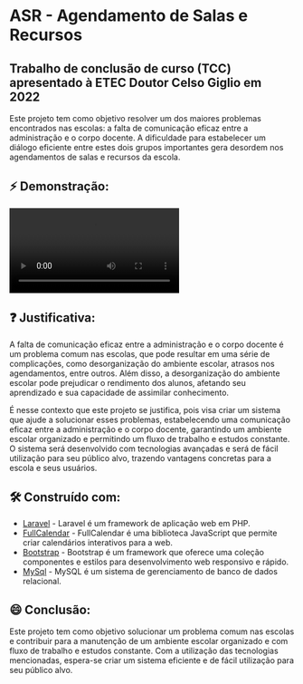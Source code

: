 #  ASR - Agendamento de Salas e Recursos
## Trabalho de conclusão de curso (TCC) apresentado à ETEC Doutor Celso Giglio em 2022

Este projeto tem como objetivo resolver um dos maiores problemas encontrados nas escolas: a falta de comunicação eficaz entre a administração e o corpo docente. A dificuldade para estabelecer um diálogo eficiente entre estes dois grupos importantes gera desordem nos agendamentos de salas e recursos da escola.


## ⚡️ Demonstração:

<video src="https://user-images.githubusercontent.com/107590628/222331037-239deb1d-c8de-44be-9077-8719f2cc95d9.mp4
"></video>

## ❓ Justificativa:

A falta de comunicação eficaz entre a administração e o corpo docente é um problema comum nas escolas, que pode resultar em uma série de complicações, como desorganização do ambiente escolar, atrasos nos agendamentos, entre outros. Além disso, a desorganização do ambiente escolar pode prejudicar o rendimento dos alunos, afetando seu aprendizado e sua capacidade de assimilar conhecimento.

É nesse contexto que este projeto se justifica, pois visa criar um sistema que ajude a solucionar esses problemas, estabelecendo uma comunicação eficaz entre a administração e o corpo docente, garantindo um ambiente escolar organizado e permitindo um fluxo de trabalho e estudos constante. O sistema será desenvolvido com tecnologias avançadas e será de fácil utilização para seu público alvo, trazendo vantagens concretas para a escola e seus usuários.


## 🛠️ Construído com:

- [Laravel](https://laravel.com/) - Laravel é um framework de aplicação web em PHP.
- [FullCalendar](https://fullcalendar.io/) - FullCalendar é uma biblioteca JavaScript que permite criar calendários interativos para a web.
- [Bootstrap](https://getbootstrap.com/) - Bootstrap é um framework que oferece uma coleção componentes e estilos para desenvolvimento web responsivo e rápido. 
- [MySql](https://www.mysql.com/) - MySQL é um sistema de gerenciamento de banco de dados relacional.


## 😄 Conclusão:

Este projeto tem como objetivo solucionar um problema comum nas escolas e contribuir para a manutenção de um ambiente escolar organizado e com fluxo de trabalho e estudos constante. Com a utilização das tecnologias mencionadas, espera-se criar um sistema eficiente e de fácil utilização para seu público alvo.
